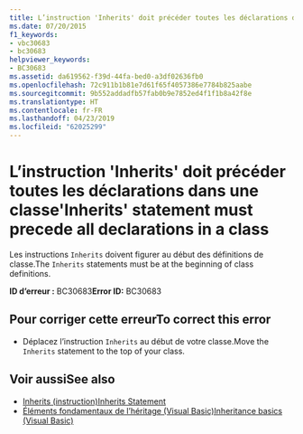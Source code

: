```yaml
---
title: L’instruction 'Inherits' doit précéder toutes les déclarations dans une classe
ms.date: 07/20/2015
f1_keywords:
- vbc30683
- bc30683
helpviewer_keywords:
- BC30683
ms.assetid: da619562-f39d-44fa-bed0-a3df02636fb0
ms.openlocfilehash: 72c911b1b81e7d61f65f4057386e7784b825aabe
ms.sourcegitcommit: 9b552addadfb57fab0b9e7852ed4f1f1b8a42f8e
ms.translationtype: HT
ms.contentlocale: fr-FR
ms.lasthandoff: 04/23/2019
ms.locfileid: "62025299"
---
```

# <a name="inherits-statement-must-precede-all-declarations-in-a-class"></a><span data-ttu-id="9bbfb-102">L’instruction 'Inherits' doit précéder toutes les déclarations dans une classe</span><span class="sxs-lookup"><span data-stu-id="9bbfb-102">'Inherits' statement must precede all declarations in a class</span></span>
<span data-ttu-id="9bbfb-103">Les instructions `Inherits` doivent figurer au début des définitions de classe.</span><span class="sxs-lookup"><span data-stu-id="9bbfb-103">The `Inherits` statements must be at the beginning of class definitions.</span></span>  
  
 <span data-ttu-id="9bbfb-104">**ID d’erreur :** BC30683</span><span class="sxs-lookup"><span data-stu-id="9bbfb-104">**Error ID:** BC30683</span></span>  
  
## <a name="to-correct-this-error"></a><span data-ttu-id="9bbfb-105">Pour corriger cette erreur</span><span class="sxs-lookup"><span data-stu-id="9bbfb-105">To correct this error</span></span>  
  
- <span data-ttu-id="9bbfb-106">Déplacez l’instruction `Inherits` au début de votre classe.</span><span class="sxs-lookup"><span data-stu-id="9bbfb-106">Move the `Inherits` statement to the top of your class.</span></span>  
  
## <a name="see-also"></a><span data-ttu-id="9bbfb-107">Voir aussi</span><span class="sxs-lookup"><span data-stu-id="9bbfb-107">See also</span></span>

- [<span data-ttu-id="9bbfb-108">Inherits (instruction)</span><span class="sxs-lookup"><span data-stu-id="9bbfb-108">Inherits Statement</span></span>](../../visual-basic/language-reference/statements/inherits-statement.md)
- [<span data-ttu-id="9bbfb-109">Éléments fondamentaux de l’héritage (Visual Basic)</span><span class="sxs-lookup"><span data-stu-id="9bbfb-109">Inheritance basics (Visual Basic)</span></span>](~/docs/visual-basic/programming-guide/language-features/objects-and-classes/inheritance-basics.md)
